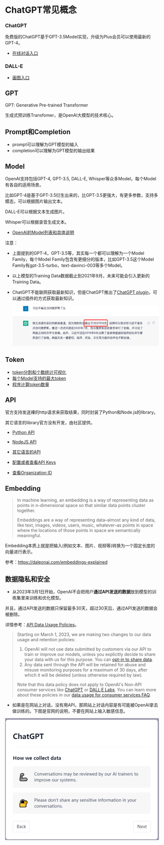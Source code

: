 # ChatGPT常见概念

### ChatGPT

免费版的ChatGPT基于GPT-3.5Model实现，升级为Plus会员可以使用最新的GPT-4。

* [在线对话入口](https://chat.openai.com/chat)

### DALL-E

* [画图入口](https://labs.openai.com/)

## GPT

GPT: Generative Pre-trained Transformer

生成式预训练Transfomer，是OpenAI大模型的技术核心。

## Prompt和Completion

* prompt可以理解为GPT模型的输入
* completion可以理解为GPT模型的输出结果

## Model

OpenAI支持包括GPT-4, GPT-3.5, DALL-E, Whisper等众多Model，每个Model有各自的适用场景。

比如GPT-4是基于GPT-3.5衍生出来的，比GPT-3.5更强大，有更多参数，支持多模态，可以根据图片输出文本。

DALL-E可以根据文本生成图片。

Whisper可以根据录音生成文本。

* [OpenAI的Model列表和具体说明](https://platform.openai.com/docs/models)

注意：

* 上面提到的GPT-4，GPT-3.5等，其实每一个都可以理解为一个Model Family，每个Model Family包含有更细分的版本，比如GPT-3.5这个Model Family有gpt-3.5-turbo，text-davinci-003等多个Model。

* 以上模型的Training Data数据截止到2021年9月，未来可能会引入更新的Training Data。

* ChatGPT不能联网获取最新知识，但是ChatGPT推出了[ChatGPT plugin](https://openai.com/blog/chatgpt-plugins)，可以通过插件的方式获取最新知识。

  ![](./lecture02_1.png)

## Token

* [token分割和个数统计可视化](https://platform.openai.com/tokenizer)
* [每个Model支持的最大token](https://platform.openai.com/docs/models/overview)
* [程序计算token数量](https://github.com/openai/openai-cookbook/blob/main/examples/How_to_count_tokens_with_tiktoken.ipynb)

## API

官方支持发送裸的http请求来获取结果，同时封装了Python和Node.js的library。

其它语言的library官方没有开发，由社区提供。

* [Python API](https://github.com/openai/openai-python)

* [NodeJS API](https://github.com/openai/openai-node)

* [其它语言的API](https://platform.openai.com/docs/libraries)

* [配置或者查看API Keys](https://platform.openai.com/account/api-keys)
* [查看Organization ID](https://platform.openai.com/account/org-settings)

## Embedding

> In machine learning, an embedding is a way of representing data as points in n-dimensional space so that similar data points cluster together.
>
> Embeddings are a way of representing data–almost any kind of data, like text, images, videos, users, music, whatever–as points in space where the locations of those points in space are semantically meaningful.

Embedding本质上就是把输入(例如文本、图片、视频等)转换为一个固定长度的向量进行表示。

参考：https://daleonai.com/embeddings-explained

##  数据隐私和安全

* 从2023年3月1日开始，OpenAI不会把用户**通过API发送的数据**放到模型的训练集里来训练和优化模型。

并且，通过API发送的数据只保留最多30天，超过30天后，通过API发送的数据会被删除。

详情参考：[API Data Usage Policies](https://openai.com/policies/api-data-usage-policies)。

> Starting on March 1, 2023, we are making two changes to our data usage and retention policies:
>
> 1. OpenAI will not use data submitted by customers via our API to train or improve our models, unless you explicitly decide to share your data with us for this purpose. You can [opt-in to share data](https://docs.google.com/forms/d/e/1FAIpQLSevgtKyiSWIOj6CV6XWBHl1daPZSOcIWzcUYUXQ1xttjBgDpA/viewform).
> 2. Any data sent through the API will be retained for abuse and misuse monitoring purposes for a maximum of 30 days, after which it will be deleted (unless otherwise required by law).
>
> Note that this data policy does not apply to OpenAI's Non-API consumer services like [ChatGPT](https://chat.openai.com/) or [DALL·E Labs](https://labs.openai.com/). You can learn more about these policies in our [data usage for consumer services FAQ](https://help.openai.com/en/articles/7039943-data-usage-for-consumer-services-faq).



* 如果是在网站上对话，没有用API，那网站上对话内容是有可能被OpenAI拿去做训练的。下图是官网的说明，不要在网站上输入敏感信息。

![](./lecture02_2.png) 



